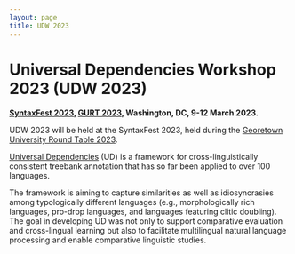 ```yaml
---
layout: page
title: UDW 2023
---
```


# Universal Dependencies Workshop 2023 (UDW 2023)

**[SyntaxFest 2023](https://syntaxfest.github.io/), [GURT 2023](https://gurt.georgetown.edu), Washington, DC, 9-12 March 2023.**

UDW 2023 will be held at the SyntaxFest 2023, held during the [Georetown University Round Table
2023](https://gurt.georgetown.edu).


[Universal Dependencies](http://universaldependencies.org/) (UD) is a
framework for cross-linguistically consistent treebank annotation that
has so far been applied to over 100 languages.

The framework is aiming to capture similarities as well as
idiosyncrasies among typologically different languages (e.g.,
morphologically rich languages, pro-drop languages, and languages
featuring clitic doubling). The goal in developing UD was not only to
support comparative evaluation and cross-lingual learning but also to
facilitate multilingual natural language processing and enable
comparative linguistic studies.

